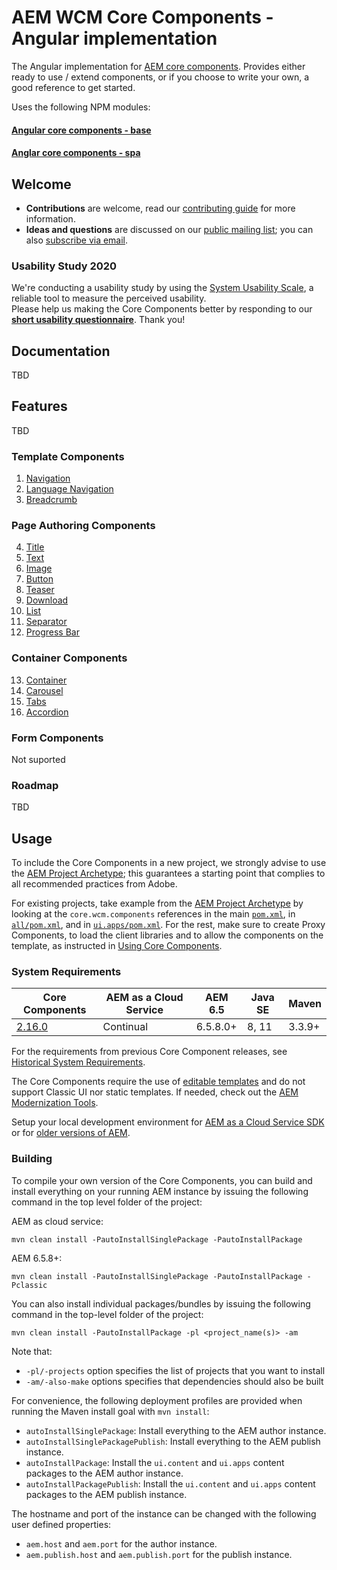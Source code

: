 # AEM WCM Core Components - Angular implementation

The Angular implementation for [AEM core components](https://github.com/adobe/aem-core-wcm-components). 
Provides either ready to use / extend components, or if you choose to write your own, a good reference to get started.

Uses the following NPM modules:
#### [Angular core components - base](https://github.com/adobe/aem-angular-core-wcm-components-base)
#### [Anglar core components - spa](https://github.com/adobe/aem-angular-core-wcm-components-spa)

## Welcome

* **Contributions** are welcome, read our [contributing guide](CONTRIBUTING.md) for more information.
* **Ideas and questions** are discussed on our [public mailing list](https://groups.google.com/forum/#!forum/aem-core-components-dev); you can also [subscribe via email](mailto:aem-core-components-dev+subscribe@googlegroups.com).

### Usability Study 2020

We're conducting a usability study by using the [System Usability Scale](https://measuringu.com/sus/), a reliable tool to measure the perceived usability.  
Please help us making the Core Components better by responding to our **[short usability questionnaire](https://s2.userzoom.com/m/MSBDNTc1MlMxMDk1)**. Thank you!

## Documentation

TBD

## Features

TBD

### Template Components

1. [Navigation](content/src/content/jcr_root/apps/core/wcm/components/navigation/v1/navigation)
2. [Language Navigation](content/src/content/jcr_root/apps/core/wcm/components/languagenavigation/v1/languagenavigation)
3. [Breadcrumb](content/src/content/jcr_root/apps/core/wcm/components/breadcrumb/v2/breadcrumb)

### Page Authoring Components

4. [Title](content/src/content/jcr_root/apps/core/wcm/components/title/v2/title)
5. [Text](content/src/content/jcr_root/apps/core/wcm/components/text/v2/text)
6. [Image](content/src/content/jcr_root/apps/core/wcm/components/image/v2/image)
7. [Button](content/src/content/jcr_root/apps/core/wcm/components/button/v1/button)
8. [Teaser](content/src/content/jcr_root/apps/core/wcm/components/teaser/v1/teaser)
9. [Download](content/src/content/jcr_root/apps/core/wcm/components/download/v1/download)
10. [List](content/src/content/jcr_root/apps/core/wcm/components/list/v2/list)
11. [Separator](content/src/content/jcr_root/apps/core/wcm/components/separator/v1/separator)
12. [Progress Bar](content/src/content/jcr_root/apps/core/wcm/components/progressbar/v1/progressbar)

### Container Components

13. [Container](content/src/content/jcr_root/apps/core/wcm/components/container/v1/container)
14. [Carousel](content/src/content/jcr_root/apps/core/wcm/components/carousel/v1/carousel)
15. [Tabs](content/src/content/jcr_root/apps/core/wcm/components/tabs/v1/tabs)
16. [Accordion](content/src/content/jcr_root/apps/core/wcm/components/accordion/v1/accordion)

### Form Components

Not suported

### Roadmap

TBD

## Usage

To include the Core Components in a new project, we strongly advise to use the [AEM Project Archetype](https://github.com/adobe/aem-project-archetype); this guarantees a starting point that complies to all recommended practices from Adobe.

For existing projects, take example from the [AEM Project Archetype](https://github.com/adobe/aem-project-archetype) by looking at the `core.wcm.components` references in the main [`pom.xml`](https://github.com/adobe/aem-project-archetype/blob/master/src/main/archetype/pom.xml), in [`all/pom.xml`](https://github.com/adobe/aem-project-archetype/blob/master/src/main/archetype/all/pom.xml), and in [`ui.apps/pom.xml`](https://github.com/adobe/aem-project-archetype/blob/master/src/main/archetype/ui.apps/pom.xml). For the rest, make sure to create Proxy Components, to load the client libraries and to allow the components on the template, as instructed in [Using Core Components](https://docs.adobe.com/content/help/en/experience-manager-core-components/using/get-started/using.html).

### System Requirements

Core Components | AEM as a Cloud Service | AEM 6.5 | Java SE | Maven
----------------|------------------------|---------|---------|---------
[2.16.0](https://github.com/adobe/aem-core-wcm-components/releases/tag/core.wcm.components.reactor-2.16.0) | Continual | 6.5.8.0+ | 8, 11 | 3.3.9+

For the requirements from previous Core Component releases, see [Historical System Requirements](VERSIONS.md).

The Core Components require the use of [editable templates](https://docs.adobe.com/content/help/en/experience-manager-learn/sites/page-authoring/template-editor-feature-video-use.html) and do not support Classic UI nor static templates. If needed, check out the [AEM Modernization Tools](https://opensource.adobe.com/aem-modernize-tools/pages/tools.html).

Setup your local development environment for [AEM as a Cloud Service SDK](https://docs.adobe.com/content/help/en/experience-manager-learn/cloud-service/local-development-environment-set-up/overview.html) or for [older versions of AEM](https://docs.adobe.com/content/help/en/experience-manager-learn/foundation/development/set-up-a-local-aem-development-environment.html).

### Building

To compile your own version of the Core Components, you can build and install everything on your running AEM instance by issuing the following command in the top level folder of the project:

AEM as cloud service:

    mvn clean install -PautoInstallSinglePackage -PautoInstallPackage
    
AEM 6.5.8+:

    mvn clean install -PautoInstallSinglePackage -PautoInstallPackage -Pclassic

You can also install individual packages/bundles by issuing the following command in the top-level folder of the project:

    mvn clean install -PautoInstallPackage -pl <project_name(s)> -am

Note that:
* `-pl/-projects` option specifies the list of projects that you want to install
* `-am/-also-make` options specifies that dependencies should also be built

For convenience, the following deployment profiles are provided when running the Maven install goal with `mvn install`:
* `autoInstallSinglePackage`: Install everything to the AEM author instance.
* `autoInstallSinglePackagePublish`: Install everything to the AEM publish instance.
* `autoInstallPackage`: Install the `ui.content` and `ui.apps` content packages to the AEM author instance.
* `autoInstallPackagePublish`: Install the `ui.content` and `ui.apps` content packages to the  AEM publish instance.

The hostname and port of the instance can be changed with the following user defined properties:
* `aem.host` and `aem.port` for the author instance.
* `aem.publish.host` and `aem.publish.port` for the publish instance.
